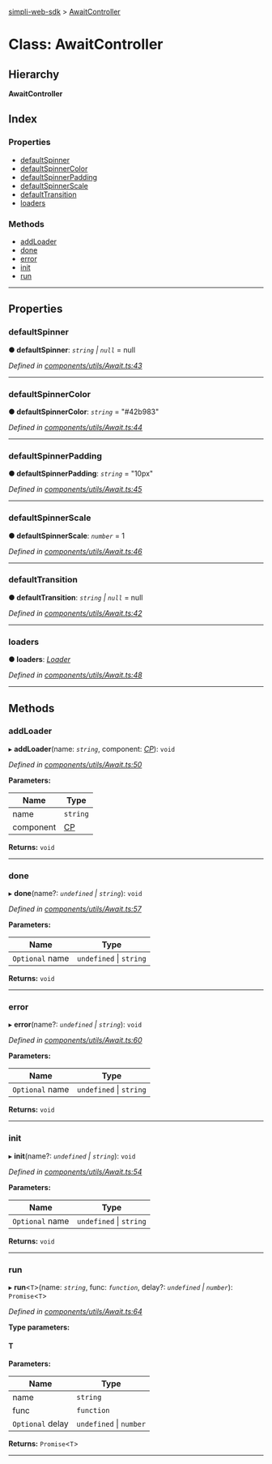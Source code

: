 [simpli-web-sdk](../README.md) > [AwaitController](../classes/awaitcontroller.md)

# Class: AwaitController

## Hierarchy

**AwaitController**

## Index

### Properties

* [defaultSpinner](awaitcontroller.md#defaultspinner)
* [defaultSpinnerColor](awaitcontroller.md#defaultspinnercolor)
* [defaultSpinnerPadding](awaitcontroller.md#defaultspinnerpadding)
* [defaultSpinnerScale](awaitcontroller.md#defaultspinnerscale)
* [defaultTransition](awaitcontroller.md#defaulttransition)
* [loaders](awaitcontroller.md#loaders)

### Methods

* [addLoader](awaitcontroller.md#addloader)
* [done](awaitcontroller.md#done)
* [error](awaitcontroller.md#error)
* [init](awaitcontroller.md#init)
* [run](awaitcontroller.md#run)

---

## Properties

<a id="defaultspinner"></a>

###  defaultSpinner

**● defaultSpinner**: *`string` \| `null`* =  null

*Defined in [components/utils/Await.ts:43](https://github.com/simplitech/simpli-web-sdk/blob/a829314/src/components/utils/Await.ts#L43)*

___
<a id="defaultspinnercolor"></a>

###  defaultSpinnerColor

**● defaultSpinnerColor**: *`string`* = "#42b983"

*Defined in [components/utils/Await.ts:44](https://github.com/simplitech/simpli-web-sdk/blob/a829314/src/components/utils/Await.ts#L44)*

___
<a id="defaultspinnerpadding"></a>

###  defaultSpinnerPadding

**● defaultSpinnerPadding**: *`string`* = "10px"

*Defined in [components/utils/Await.ts:45](https://github.com/simplitech/simpli-web-sdk/blob/a829314/src/components/utils/Await.ts#L45)*

___
<a id="defaultspinnerscale"></a>

###  defaultSpinnerScale

**● defaultSpinnerScale**: *`number`* = 1

*Defined in [components/utils/Await.ts:46](https://github.com/simplitech/simpli-web-sdk/blob/a829314/src/components/utils/Await.ts#L46)*

___
<a id="defaulttransition"></a>

###  defaultTransition

**● defaultTransition**: *`string` \| `null`* =  null

*Defined in [components/utils/Await.ts:42](https://github.com/simplitech/simpli-web-sdk/blob/a829314/src/components/utils/Await.ts#L42)*

___
<a id="loaders"></a>

###  loaders

**● loaders**: *[Loader](../interfaces/loader.md)*

*Defined in [components/utils/Await.ts:48](https://github.com/simplitech/simpli-web-sdk/blob/a829314/src/components/utils/Await.ts#L48)*

___

## Methods

<a id="addloader"></a>

###  addLoader

▸ **addLoader**(name: *`string`*, component: *[CP](../#cp)*): `void`

*Defined in [components/utils/Await.ts:50](https://github.com/simplitech/simpli-web-sdk/blob/a829314/src/components/utils/Await.ts#L50)*

**Parameters:**

| Name | Type |
| ------ | ------ |
| name | `string` |
| component | [CP](../#cp) |

**Returns:** `void`

___
<a id="done"></a>

###  done

▸ **done**(name?: *`undefined` \| `string`*): `void`

*Defined in [components/utils/Await.ts:57](https://github.com/simplitech/simpli-web-sdk/blob/a829314/src/components/utils/Await.ts#L57)*

**Parameters:**

| Name | Type |
| ------ | ------ |
| `Optional` name | `undefined` \| `string` |

**Returns:** `void`

___
<a id="error"></a>

###  error

▸ **error**(name?: *`undefined` \| `string`*): `void`

*Defined in [components/utils/Await.ts:60](https://github.com/simplitech/simpli-web-sdk/blob/a829314/src/components/utils/Await.ts#L60)*

**Parameters:**

| Name | Type |
| ------ | ------ |
| `Optional` name | `undefined` \| `string` |

**Returns:** `void`

___
<a id="init"></a>

###  init

▸ **init**(name?: *`undefined` \| `string`*): `void`

*Defined in [components/utils/Await.ts:54](https://github.com/simplitech/simpli-web-sdk/blob/a829314/src/components/utils/Await.ts#L54)*

**Parameters:**

| Name | Type |
| ------ | ------ |
| `Optional` name | `undefined` \| `string` |

**Returns:** `void`

___
<a id="run"></a>

###  run

▸ **run**<`T`>(name: *`string`*, func: *`function`*, delay?: *`undefined` \| `number`*): `Promise`<`T`>

*Defined in [components/utils/Await.ts:64](https://github.com/simplitech/simpli-web-sdk/blob/a829314/src/components/utils/Await.ts#L64)*

**Type parameters:**

#### T 
**Parameters:**

| Name | Type |
| ------ | ------ |
| name | `string` |
| func | `function` |
| `Optional` delay | `undefined` \| `number` |

**Returns:** `Promise`<`T`>

___

